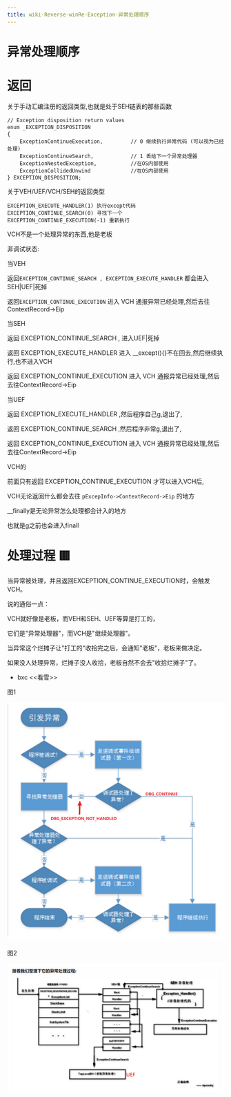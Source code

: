 ```yaml
---
title: wiki-Reverse-winRe-Exception-异常处理顺序
---
```

# 异常处理顺序

# 返回

关于手动汇编注册的返回类型,也就是处于SEH链表的那些函数

```
// Exception disposition return values
enum _EXCEPTION_DISPOSITION
{
    ExceptionContinueExecution,         // 0 继续执行异常代码 (可以视为已经处理)
    ExceptionContinueSearch,            // 1 丢给下一个异常处理器
    ExceptionNestedException,           //在OS内部使用
    ExceptionCollidedUnwind             //在OS内部使用
} EXCEPTION_DISPOSITION;
```

关于VEH/UEF/VCH/SEH的返回类型

```
EXCEPTION_EXECUTE_HANDLER(1) 执行except代码
EXCEPTION_CONTINUE_SEARCH(0) 寻找下一个
EXCEPTION_CONTINUE_EXECUTION(-1) 重新执行
```

VCH不是一个处理异常的东西,他是老板

非调试状态:

当VEH

返回`EXCEPTION_CONTINUE_SEARCH , EXCEPTION_EXECUTE_HANDLER` 都会进入 SEH|UEF|死掉

返回`EXCEPTION_CONTINUE_EXECUTION` 进入 VCH 通报异常已经处理,然后去往ContextRecord->Eip

当SEH

返回 EXCEPTION_CONTINUE_SEARCH , 进入UEF|死掉

返回 EXCEPTION_EXECUTE_HANDLER 进入 __except(){}不在回去,然后继续执行,也不进入VCH

返回 EXCEPTION_CONTINUE_EXECUTION 进入 VCH 通报异常已经处理,然后去往ContextRecord->Eip

当UEF

返回 EXCEPTION_EXECUTE_HANDLER ,然后程序自己g,退出了,

返回 EXCEPTION_CONTINUE_SEARCH ,然后程序非常g,退出了,

返回 EXCEPTION_CONTINUE_EXECUTION 进入 VCH 通报异常已经处理,然后去往ContextRecord->Eip

VCH的

前面只有返回 EXCEPTION_CONTINUE_EXECUTION 才可以进入VCH后,

VCH无论返回什么都会去往 `pExcepInfo->ContextRecord->Eip` 的地方

__finally是无论异常怎么处理都会计入的地方

也就是g之前也会进入finall

# 处理过程 🟥

当异常被处理，并且返回EXCEPTION_CONTINUE_EXECUTION时，会触发VCH。

说的通俗一点：

VCH就好像是老板，而VEH和SEH、UEF等算是打工的，

它们是"异常处理器"，而VCH是"继续处理器"。

当异常这个烂摊子让"打工的"收拾完之后，会通知"老板"，老板来做决定。

如果没人处理异常，烂摊子没人收拾，老板自然不会去"收拾烂摊子"了。

- bxc <<看雪>>

图1

![Untitled](./img/Untitled.png)

图2

![Untitled](./img/Untitled%201.png)